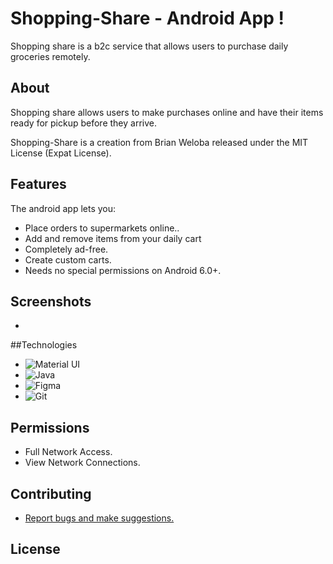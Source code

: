 # Shopping-Share - Android App !

Shopping share is a b2c service that allows users to purchase daily groceries remotely.
## About

Shopping share allows users to make purchases online and have their items ready for pickup before they arrive.

Shopping-Share is a creation from Brian Weloba released under the MIT License (Expat License).

## Features

The android app lets you:
- Place orders to supermarkets online..
- Add and remove items from your daily cart
- Completely ad-free.
- Create custom carts.
- Needs no special permissions on Android 6.0+.

## Screenshots

*

##Technologies

- <img alt="Material UI" src="https://img.shields.io/badge/materialui-%230081CB.svg?style=for-the-badge&logo=material-ui&logoColor=white"/>
- <img alt="Java" src="https://img.shields.io/badge/java-%23ED8B00.svg?style=for-the-badge&logo=java&logoColor=white"/>
- <img alt="Figma" src="https://img.shields.io/badge/figma-%23F24E1E.svg?style=for-the-badge&logo=figma&logoColor=white"/>
- <img alt="Git" src="https://img.shields.io/badge/git-%23F05033.svg?style=for-the-badge&logo=git&logoColor=white"/>

## Permissions

- Full Network Access.
- View Network Connections.

## Contributing
 * [Report bugs and make suggestions.](https://github.com/Brian-Weloba/Shopping-Share/issues)

## License
